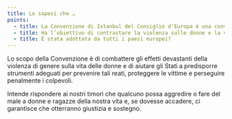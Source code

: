 ```yaml
---
title: Lo sapevi che …
points:
  - title: La Convenzione di Istanbul del Consiglio d’Europa è una convenzione sui diritti umani?
  - title: Ha l’obiettivo di contrastare la violenza sulle donne e la violenza domestica?
  - title: È stata adottata da tutti i paesi europei?
---
```

Lo scopo della Convenzione è di combattere gli effetti devastanti della violenza di genere
sulla vita delle donne e di aiutare gli Stati a predisporre strumenti adeguati per prevenire
tali reati, proteggere le vittime e perseguire penalmente i colpevoli.

Intende rispondere ai nostri timori che qualcuno possa aggredire o fare del male a donne e
ragazze della nostra vita e, se dovesse accadere, ci garantisce che otterranno giustizia
e sostegno.
